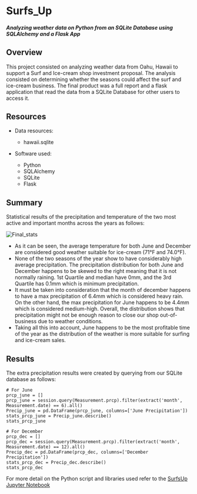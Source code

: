 # Surfs_Up

#### *Analyzing weather data on Python from an SQLite Database using SQLAlchemy and a Flask App*

## Overview
This project consisted on analyzing weather data from Oahu, Hawaii to support a Surf and Ice-cream shop investment proposal. The analysis consisted on determining whether the seasons could affect the surf and ice-cream business. The final product was a full report and a flask application that read the data from a SQLite Database for other users to access it. 

## Resources
- Data resources: 
  - hawaii.sqlite

- Software used: 
  - Python
  - SQLAlchemy
  - SQLite
  - Flask

## Summary
Statistical results of the precipitation and temperature of the two most active and important months across the years as follows:

![Final_stats](https://user-images.githubusercontent.com/83378141/125126996-eb8f0880-e0c9-11eb-9e05-897e35e1ff2a.png)

- As it can be seen, the average temperature for both June and December are considered good weather suitable for ice-cream (71°F and 74.0°F).
- None of the two seasons of the year show to have considerably high average precipitation. The precipitation distribution for both June and December happens to be skewed to the right meaning that it is not normally raining. 1st Quartile and median have 0mm, and the 3rd Quartile has 0.1mm which is minimum precipitation. 
- It must be taken into consideration that the month of december happens to have a max precipitation of 6.4mm which is considered heavy rain. On the other hand, the max precipitation for June happens to be 4.4mm which is considered medium-high. Overall, the distribution shows that precipitation might not be enough reason to close our shop out-of-business due to weather conditions. 
- Taking all this into account, June happens to be the most profitable time of the year as the distribution of the weather is more suitable for surfing and ice-cream sales. 

## Results
The extra precipitation results were created by querying from our SQLite database as follows: 
```
# For June
prcp_june = []
prcp_june = session.query(Measurement.prcp).filter(extract('month', Measurement.date) == 6).all()
Precip_june = pd.DataFrame(prcp_june, columns=['June Precipitation'])
stats_prcp_june = Precip_june.describe()
stats_prcp_june

# For December 
prcp_dec = []
prcp_dec = session.query(Measurement.prcp).filter(extract('month', Measurement.date) == 12).all()
Precip_dec = pd.DataFrame(prcp_dec, columns=['December Precipitation'])
stats_prcp_dec = Precip_dec.describe()
stats_prcp_dec
```

For more detail on the Python script and libraries used refer to the [SurfsUp Jupyter Notebook](https://github.com/nicoserrano/Surfs_Up/blob/main/SurfsUp_Challenge.ipynb)
